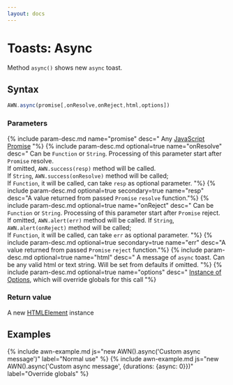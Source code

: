 ```yaml
---
layout: docs
---
```


# Toasts: Async
Method `async()` shows new `async` toast.


## Syntax
```javascript
AWN.async(promise[,onResolve,onReject,html,options])
```
### Parameters
{% include param-desc.md name="promise" desc="
  Any [JavaScript Promise](https://developer.mozilla.org/en-US/docs/Web/JavaScript/Reference/Global_Objects/Promise)
"%}
{% include param-desc.md optional=true name="onResolve" desc="
  Can be `Function` or `String`. Processing of this parameter start after `Promise` resolve.  
  If omitted, `AWN.success(resp)` method will be called.  
  If `String`, `AWN.success(onResolve)` method will be called;  
  If `Function`, it will be called, can take `resp` as optional parameter.
"%}
{% include param-desc.md optional=true secondary=true name="resp" desc="A value returned from passed `Promise` `resolve` function."%}
{% include param-desc.md optional=true name="onReject" desc="
  Can be `Function` or `String`. Processing of this parameter start after `Promise` reject.  
  If omitted, `AWN.alert(err)` method will be called. 
  If `String`, `AWN.alert(onReject)` method will be called;  
  If `Function`, it will be called, can take `err` as optional parameter.
"%}
{% include param-desc.md optional=true secondary=true name="err" desc="A value returned from passed `Promise` `reject` function."%}
{% include param-desc.md optional=true name="html" desc="
  A message of `async` toast. Can be any valid html or text string. Will be set from defaults if omitted.
"%}
{% include param-desc.md optional=true name="options" desc="
  [Instance of Options](/docs/customization/), which will override globals for this call
"%}

### Return value
A new [HTMLElement](https://developer.mozilla.org/en-US/docs/Web/API/HTMLElement) instance


## Examples

{% include awn-example.md js="new AWN().async('Custom async message')" label="Normal use" %}
{% include awn-example.md js="new AWN().async('Custom async message', {durations: {async: 0}})" label="Override globals" %}
